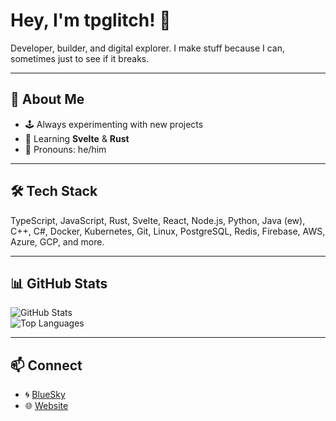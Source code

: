 # Hey, I'm tpglitch! 👋

Developer, builder, and digital explorer. I make stuff because I can, sometimes just to see if it breaks.

---

## 🚀 About Me
- 🕹️ Always experimenting with new projects
- 🌱 Learning **Svelte** & **Rust**
- 🦀 Pronouns: he/him

---

## 🛠️ Tech Stack
TypeScript, JavaScript, Rust, Svelte, React, Node.js, Python, Java (ew), C++, C#, Docker, Kubernetes, Git, Linux, PostgreSQL, Redis, Firebase, AWS, Azure, GCP, and more.

---

## 📊 GitHub Stats
![GitHub Stats](https://github-readme-stats.vercel.app/api?username=tpglitch&show_icons=true&theme=radical)  
![Top Languages](https://github-readme-stats.vercel.app/api/top-langs/?username=tpglitch&layout=compact&theme=radical)

---

## 📫 Connect
- 🌀 [BlueSky](https://bsky.app/profile/tpglit.ch)  
- 🌐 [Website](https://tpglit.ch)
